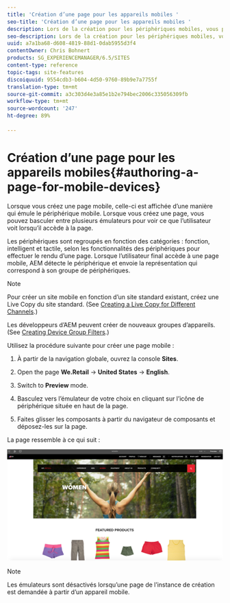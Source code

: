 ```yaml
---
title: 'Création d’une page pour les appareils mobiles '
seo-title: 'Création d’une page pour les appareils mobiles '
description: Lors de la création pour les périphériques mobiles, vous pouvez basculer entre plusieurs émulateurs pour voir ce que l’utilisateur final voit.
seo-description: Lors de la création pour les périphériques mobiles, vous pouvez basculer entre plusieurs émulateurs pour voir ce que l’utilisateur final voit.
uuid: a7a1ba68-d608-4819-88d1-0dab5955d3f4
contentOwner: Chris Bohnert
products: SG_EXPERIENCEMANAGER/6.5/SITES
content-type: reference
topic-tags: site-features
discoiquuid: 9554cdb3-b604-4d50-9760-89b9e7a7755f
translation-type: tm+mt
source-git-commit: a3c303d4e3a85e1b2e794bec2006c335056309fb
workflow-type: tm+mt
source-wordcount: '247'
ht-degree: 89%

---
```



# Création d’une page pour les appareils mobiles{#authoring-a-page-for-mobile-devices}

Lorsque vous créez une page mobile, celle-ci est affichée d’une manière qui émule le périphérique mobile. Lorsque vous créez une page, vous pouvez basculer entre plusieurs émulateurs pour voir ce que l’utilisateur voit lorsqu’il accède à la page.

Les périphériques sont regroupés en fonction des catégories : fonction, intelligent et tactile, selon les fonctionnalités des périphériques pour effectuer le rendu d’une page. Lorsque l’utilisateur final accède à une page mobile, AEM détecte le périphérique et envoie la représentation qui correspond à son groupe de périphériques.

>[!NOTE]
>
>Pour créer un site mobile en fonction d’un site standard existant, créez une Live Copy du site standard. (See [Creating a Live Copy for Different Channels](/help/sites-administering/msm-livecopy.md).)
>
>Les développeurs d’AEM peuvent créer de nouveaux groupes d’appareils. (See [Creating Device Group Filters](/help/sites-developing/groupfilters.md).)

Utilisez la procédure suivante pour créer une page mobile :

1. À partir de la navigation globale, ouvrez la console **Sites**.
1. Open the page **We.Retail** -> **United States** -> **English**.

1. Switch to **Preview** mode.
1. Basculez vers l’émulateur de votre choix en cliquant sur l’icône de périphérique située en haut de la page.
1. Faites glisser les composants à partir du navigateur de composants et déposez-les sur la page.

La page ressemble à ce qui suit :

![mobileipademu](assets/mobileipademu.png)

>[!NOTE]
>
>Les émulateurs sont désactivés lorsqu’une page de l’instance de création est demandée à partir d’un appareil mobile.

